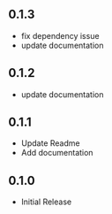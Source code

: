 ## 0.1.3
- fix dependency issue
- update documentation

## 0.1.2
- update documentation

## 0.1.1
- Update Readme
- Add documentation

## 0.1.0

- Initial Release
